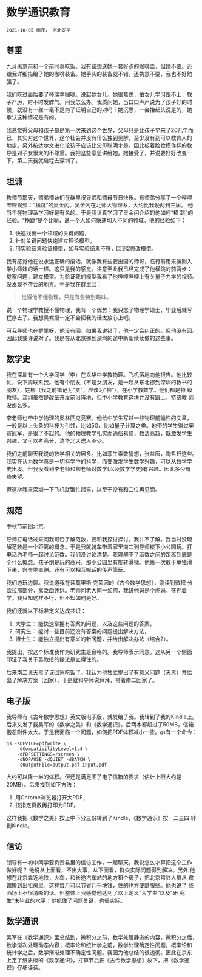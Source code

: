 # 数学通识教育

`2021-10-05 雨夜， 河北安平`

## 尊重

九月离京前和一个前同事吃饭。我有些想送她一套好点的咖啡壶，但她不要。还
跟我详细描绘了她的咖啡装备。她手头的装备就不错，还执意不要，我也不好勉
强了。

我们吃过面后要了杯瑞幸咖啡。说起她女儿。她很焦虑，怕女儿学习跟不上，教
子严厉，时不时发脾气。问我怎么办。我质问她，当口口声声说为了孩子好的时
候，就没有一丝一毫不是为了证明自己的对吗？她沉思，一会抬起头说是的，她
承认这种情况是有的。

我总觉得父母和孩子都是第一次来到这个世界，父母只是比孩子早来了20几年而
已，其实对这个世界，这个社会并没有什么独到见解，至少没有到可以教育人的
地步。另外按达尔文进化论孩子应该比父母聪明才是。因此板着脸妆模作样的教
导是对子女很大的不尊重。我把这些意思讲给她。她接受了，并说要好好改变一
下。第二天我就启程去深圳了。

## 坦诚

教师节那天，师弟师妹们在群里祝导师和师母节日快乐。有师弟分享了一个哔哩
哔哩视频：“横跳”的吴金闪。吴金闪在北师大物理系，大约比我晚两到三届。
他当年在物理系学习好是有名的。于是我认真学习了吴金闪介绍的他如何“横
跳”的经验。“横跳”是个比喻，说一个人如何快速切入不同的领域。他的经验如下：

1. 快速找出一个领域的关键问题，
2. 针对关键问题快速建立理论模型，
3. 用实验结果验证模型，如与实验结果不符，回到2修改模型。

我有感觉他在说永远正确的废话，就像我有些要出国的师哥，临行前用来骗刚入
学小师妹的话一样。这只是我的感觉。注意至此我已经完成了他横跳的前两步：
觉察问题，建立模型。为验证我的模型我看了他哔哩哔哩上有关量子力学的视频。
没发现不符合的地方。于是我在群里回：

> 觉得他不懂物理，只是有些特别趣味。

说一个物理学教授不懂物理，我有一个优势：我只念了物理学硕士，毕业后就写
程序去了。我想吴教授一定不会把我的话太放心上吧。

可我导师也在群里呀，他没有回。如果我说错了，他一定会纠正的。但他没有回。
因此我或许说对了。我是在从北京挪到深圳的途中断断续续做的这些事。

## 数学史

我在深圳有一个大学同学（李）在龙华中学教物理。飞机落地向他报告。他比较
忙，说下周联系我。他有个朋友（不是女朋友，是一起从东北挪到深圳的教书的
朋友），姓柳（我之前错记为“贾”，应该为“柳”），在小学教数学。他们都是特
级教师。深圳虽然是改革开发前沿阵地，但中小学教育这块并没有跟上，特级教
师没那么多。

李老师也带中学物理的奥林匹克竞赛。他给中学生写过一些物理前瞻性的文章，
一般是以上头条的科技为引领，比如5G，比如量子计算之类。他带的学生得过奥
赛冠军，是很了不起的。他的物理教学扎实而通俗易懂，教法高超，既激发学生
兴趣，又可以考高分，清华北大送人不少。

我们之前聊天我说的数学相关的居多。比如孪生素数猜想，张益唐，陶哲轩这些。
我实在认为数学真是一切科学中的科学，而要激发学生数学兴趣，可以从数学学
史出发。但我没看到李老师和柳老师对数学(以及数学学史)有兴趣。因此多少有
些失望。

但这次我来深圳一下飞机就繁忙起来，以至于没有和二位再见面。

## 规范

中秋节前回北京。

导师打电话过来问我可否了解范数，要和我探讨探讨。我并不了解。我当时没理
解范数是一个距离的概念。于是我就骑车带着家里南二到导师楼下小公园玩。打
电话约老师一起讨论范数。我们没讨论清楚。我理解不了函数之间的距离到底是
个什么概念。孩子倒是玩的高兴。那小公园里有旋转滑梯。他第一次敢于单独滑
下来，兴奋地直蹦。还有可以相互喊话的传声筒玩。

我们边玩边聊。我说道我在读莫里斯·克莱因的《古今数学思想》，刚读到微积
分欧拉那部分，离泛函还远。老师问老大南一如何，我讲他妈是个虎妈，在押着
学。我只知这样不行，但不知如何是好。

我们还就以下标准定义达成共识：

1. 大学生： 能快速掌握有答案的问题，以及这些问题的答案，
2. 研究生： 能对一些目前还没有答案的问题提出解决方法，
3. 博士生： 能独立提出有意义的新问题，并给出解决办法（结合2）。

我提出，按这个标准我作为研究生是合格的。我导师表示同意。这从另一个侧面
印证了我关于吴教授的提法是立得住的。

后来南二说天黑了该回家吃饭了。我认为他独立提出了有意义问题（天黑）并给
出了解决方案（回家），于是就和导师说拜拜，带着南二回家了。

## 电子版

我导师有《古今数学思想》英文版电子版，就发给了我。我转到了我的Kindle上。
后来又发了我吴军的《数学之美》和《数学通识》。后两本都超过了50MB，信箱
抱怨附件太大。于是我面临一个问题，如何把PDF体积减小一些。`gs`有一个命令：

```
gs -sDEVICE=pdfwrite \
	-dCompatibilityLevel=1.4 \
	-dPDFSETTINGS=/screen \
	-dNOPAUSE -dQUIET -dBATCH \
	-sOutputFile=output.pdf input.pdf
```

大约可以降一半的体积。但还是满足不了电子信箱的要求（估计上限大约是
20MB）。后来找到如下方法：

1. 用Chrome浏览器打开大PDF，
2. 按指定页数再打印为PDF。

这样我把《数学之美》按上中下分三份转到了Kindle，《数学通识》按一二三四
转到Kindle。

## 信访

领导有一初中同学要负责县里的信访工作，一起聊天。我说怎么才算把这个工作
做好呢？ 他说从上面看，不出大事，从下面看，群众实际问题得到解决。另外
他想在北京靠近地铁，火车，和长途汽车站的地方租个房子，把北京常驻人员从
宾馆搬到出租房里。这样每月可以节省几千块钱，住的也方便舒服些。他也说了
些酒场上不很清晰的话。但整体上我感觉他达到了以上定义”大学生“以及”研
究生“未毕业的水平：他抓住了问题关键，也很实际。

## 数学通识

吴军在《数学通识》里总结到，微积分之前，数学处理静态的内容，微积分之后，
数学渐次处理动态内容；概率论和统计学之前，数学处理确定性问题，概率论和
统计学之后，数学渐渐处理不确定性问题。我因为他总结的很透彻。因此在京东
上定了纸质版的《数学通识》，打算节后把《古今数学思想》放下，把《数学通
识》仔细读读。
